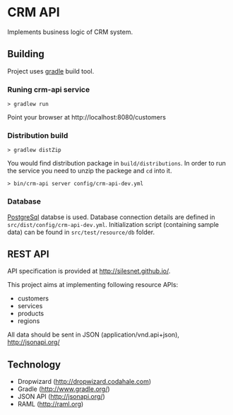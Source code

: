 # CRM API

Implements business logic of CRM system.

## Building

Project uses [gradle](http://www.gradle.org/) build tool.

### Runing crm-api service

```
> gradlew run
```

Point your browser at http://localhost:8080/customers

### Distribution build

```
> gradlew distZip
```

You would find distribution package in `build/distributions`. In order to run the service
you need to unzip the packege and `cd` into it.

```
> bin/crm-api server config/crm-api-dev.yml
```

### Database

[PostgreSql](http://www.postgresql.org/) databse is used. Database connection details are defined in `src/dist/config/crm-api-dev.yml`. Initialization script (containing sample data) can be found in `src/test/resource/db` folder.

## REST API

API specification is provided at http://silesnet.github.io/.

This project aims at implementing following resource APIs:
* customers
* services
* products
* regions

All data should be sent in JSON (application/vnd.api+json), http://jsonapi.org/

## Technology
* Dropwizard (http://dropwizard.codahale.com)
* Gradle (http://www.gradle.org/)
* JSON API (http://jsonapi.org/)
* RAML (http://raml.org)
